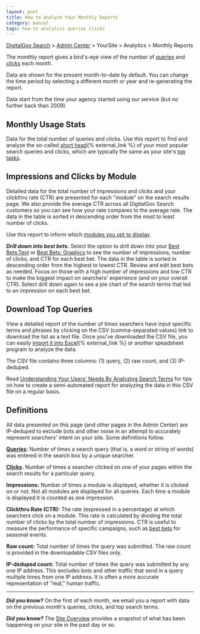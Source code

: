```yaml
---
layout: post
title: How to Analyze Your Monthly Reports
category: manual
tags: how-to analytics queries clicks
---
```


[DigitalGov Search](/index.html) > [Admin Center](https://search.usa.gov/sites/) > YourSite > Analytics > Monthly Reports

The monthly report gives a bird's-eye view of the number of [queries](/manual/queries.html) and [clicks](/manual/clicks.html) each month.

Data are shown for the present month-to-date by default. You can change the time period by selecting a different month or year and re-generating the report.

Data start from the time your agency started using our service (but no further back than 2009).

## Monthly Usage Stats

Data for the total number of queries and clicks. Use this report to find and analyze the so-called [short head](http://www.searchtools.com/analysis/long-tail.html){% external_link %} of your most popular search queries and clicks, which are typically the same as your site's [top tasks](http://www.usability.gov/tags/task-analysis/).

## Impressions and Clicks by Module

Detailed data for the total number of impressions and clicks and your clickthru rate (CTR) are presented for each "module" on the search results page. We also provide the average CTR across all DigitalGov Search customers so you can see how your rate compares to the average rate. The data in the table is sorted in descending order from the most to least number of clicks.

Use this report to inform which [modules you opt to display](/manual/display-overview.html).

***Drill down into best bets.*** Select the option to drill down into your [Best Bets:Text](/manual/best-bets-text.html) or [Best Bets: Graphics](/manual/best-bets-graphics.html) to see the number of impressions, number of clicks, and CTR for each best bet. The data in the table is sorted in descending order from the highest to lowest CTR. Review and edit best bets as needed. Focus on those with a high number of impressions and low CTR to make the biggest impact on searchers' experience (and on your overall CTR). Select drill down again to see a pie chart of the search terms that led to an impression on each best bet.

## Download Top Queries

View a detailed report of the number of times searchers have input specific terms and phrases by clicking on the CSV (comma-separated values) link to download the list as a text file. Once you've downloaded the CSV file, you can easily [import it  into Excel](http://office.microsoft.com/en-us/excel-help/import-or-export-text-txt-or-csv-files-HP010342598.aspx){% external_link %} or another speadsheet program to analyze the data.

The CSV file contains three columns: (1) query, (2) raw count, and (3) IP-deduped.

Read [Understanding Your Users' Needs By Analyzing Search Terms](https://www.digitalgov.gov/2013/10/24/understanding-your-users-needs-by-analyzing-search-terms/) for tips on how to create a semi-automated report for analyzing the data in this CSV file on a regular basis.

## Definitions

All data presented on this page (and other pages in the Admin Center) are IP-deduped to exclude bots and other noise in an attempt to accurately represent searchers' intent on your site. Some definitions follow.

**[Queries](/manual/queries.html):** Number of times a search query (that is, a word or string of words) was entered in the search box by a unique searcher.

**[Clicks](/manual/clicks.html).** Number of times a searcher clicked on one of your pages within the search results for a particular query.

**Impressions:** Number of times a module is displayed, whether it is clicked on or not. Not all modules are displayed for all queries. Each time a module is displayed it is counted as one impression.

**Clickthru Rate (CTR):** The rate (expressed in a percentage) at which searchers click on a module. This rate is calculated by dividing the total number of clicks by the total number of impressions. CTR is useful to measure the performance of specific campaigns, such as [best bets](/manual/best-bets-text.html) for seasonal events.

**Raw count:** Total number of times the query was submitted. The raw count is provided in the downloadable CSV files only.

**IP-deduped count:** Total number of times the query was submitted by any one IP address. This excludes bots and other traffic that send in a query multiple times from one IP address. It is often a more accurate representation of "real," human traffic.

---

***Did you know?*** On the first of each month, we email you a report with data on the previous month's queries, clicks, and top search terms.

***Did you know?*** The [Site Overview](/manual/site-overview.html) provides a snapshot of what has been happening on your site in the past day or so.